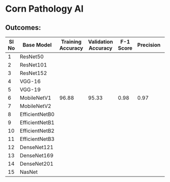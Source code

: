 # Corn Pathology AI

## Outcomes:

|Sl No| Base Model | Training Accuracy | Validation Accuracy | F-1 Score | Precision | Recall | Accuracy Curves | Loss Curves | Confusion Matrix |
|-----|------------|-------------------|---------------------|-----------|-----------|--------|-----------------|-------------|------------------|
|1| ResNet50 | | | | | | | | |
|2| ResNet101 | | | | | | | | |
|3| ResNet152 | | | | | | | | |
|4| VGG-16 | | | | | | | | |
|5| VGG-19 | | | | | | | | |
|6| MobileNetV1 |96.88 |95.33 |0.98 |0.97 | 0.97| | | |
|7| MobileNetV2 | | | | | | | | |
|8| EfficientNetB0 | | | | | | | | |
|9| EfficientNetB1 | | | | | | | | |
|10| EfficientNetB2 | | | | | | | | |
|11| EfficientNetB3 | | | | | | | | |
|12| DenseNet121 | | | | | | | | |
|13| DenseNet169 | | | | | | | | |
|14| DenseNet201 | | | | | | | | |
|15| NasNet | | | | | | | | |
